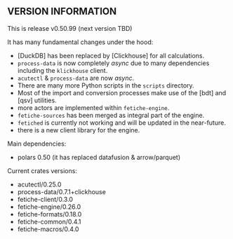 ## VERSION INFORMATION

This is release v0.50.99 (next version TBD)

It has many fundamental changes under the hood:

- [DuckDB] has been replaced by [Clickhouse] for all calculations.
- `process-data` is now completely *async* due to many dependencies including the `klickhouse` client.
- `acutectl` & `process-data` are now *async*.
- There are many more Python scripts in the `scripts` directory.
- Most of the import and conversion processes make use of the [bdt] and [qsv] utilities.
- more actors are implemented within `fetiche-engine`.
- `fetiche-sources` has been merged as integral part of the engine.
- `fetiched` is currently not working and will be updated in the near-future.
- there is a new client library for the engine.

Main dependencies:

- polars 0.50 (it has replaced datafusion & arrow/parquet)

Current crates versions:

- acutectl/0.25.0
- process-data/0.7.1+clickhouse
- fetiche-client/0.3.0
- fetiche-engine/0.26.0
- fetiche-formats/0.18.0
- fetiche-common/0.4.1
- fetiche-macros/0.4.0
